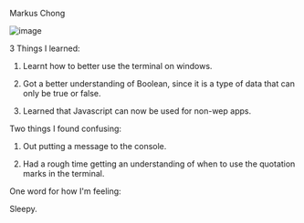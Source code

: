 Markus Chong


![image](https://github.com/user-attachments/assets/9f7e9bed-fda9-4fb6-9254-0262765a8930)



3 Things I learned: 

1. Learnt how to better use the terminal on windows.

2. Got a better understanding of Boolean, since it is a type of data that can only be true or false.

3. Learned that Javascript can now be used for non-wep apps.


Two things I found confusing:

1. Out putting a message to the console.

2. Had a rough time getting an understanding of when to use the quotation marks in the terminal.


One word for how I'm feeling:

Sleepy.




